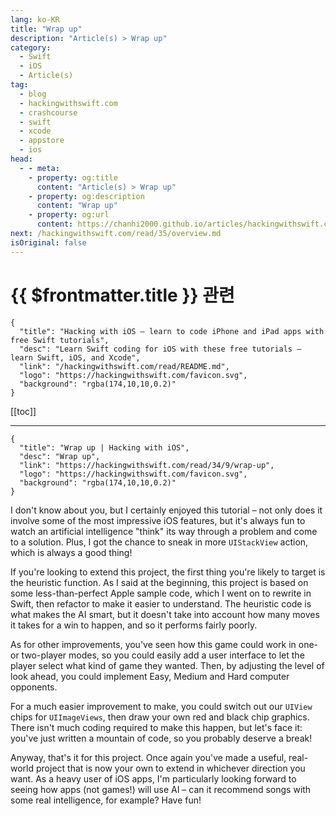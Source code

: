 ```yaml
---
lang: ko-KR
title: "Wrap up"
description: "Article(s) > Wrap up"
category:
  - Swift
  - iOS
  - Article(s)
tag: 
  - blog
  - hackingwithswift.com
  - crashcourse
  - swift
  - xcode
  - appstore
  - ios  
head:
  - - meta:
    - property: og:title
      content: "Article(s) > Wrap up"
    - property: og:description
      content: "Wrap up"
    - property: og:url
      content: https://chanhi2000.github.io/articles/hackingwithswift.com/read/34/09-wrap-up.html
next: /hackingwithswift.com/read/35/overview.md
isOriginal: false
---
```


# {{ $frontmatter.title }} 관련

```component VPCard
{
  "title": "Hacking with iOS – learn to code iPhone and iPad apps with free Swift tutorials",
  "desc": "Learn Swift coding for iOS with these free tutorials – learn Swift, iOS, and Xcode",
  "link": "/hackingwithswift.com/read/README.md",
  "logo": "https://hackingwithswift.com/favicon.svg",
  "background": "rgba(174,10,10,0.2)"
}
```

[[toc]]

---

```component VPCard
{
  "title": "Wrap up | Hacking with iOS",
  "desc": "Wrap up",
  "link": "https://hackingwithswift.com/read/34/9/wrap-up",
  "logo": "https://hackingwithswift.com/favicon.svg",
  "background": "rgba(174,10,10,0.2)"
}
```

I don't know about you, but I certainly enjoyed this tutorial – not only does it involve some of the most impressive iOS features, but it's always fun to watch an artificial intelligence "think" its way through a problem and come to a solution. Plus, I got the chance to sneak in more `UIStackView` action, which is always a good thing!

If you're looking to extend this project, the first thing you're likely to target is the heuristic function. As I said at the beginning, this project is based on some less-than-perfect Apple sample code, which I went on to rewrite in Swift, then refactor to make it easier to understand. The heuristic code is what makes the AI smart, but it doesn't take into account how many moves it takes for a win to happen, and so it performs fairly poorly.

As for other improvements, you've seen how this game could work in one- or two-player modes, so you could easily add a user interface to let the player select what kind of game they wanted. Then, by adjusting the level of look ahead, you could implement Easy, Medium and Hard computer opponents.

For a much easier improvement to make, you could switch out our `UIView` chips for `UIImageViews`, then draw your own red and black chip graphics. There isn't much coding required to make this happen, but let's face it: you've just written a mountain of code, so you probably deserve a break!

Anyway, that's it for this project. Once again you've made a useful, real-world project that is now your own to extend in whichever direction you want. As a heavy user of iOS apps, I'm particularly looking forward to seeing how apps (not games!) will use AI – can it recommend songs with some real intelligence, for example? Have fun!

